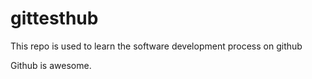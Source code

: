 gittesthub
==========

This repo is used to learn the software development process on github

Github is awesome.
